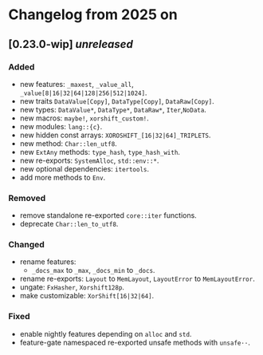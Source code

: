 # Changelog from 2025 on

## [0.23.0-wip] *unreleased*

### Added
- new features: `_maxest`, `_value_all`, `_value[8|16|32|64|128|256|512|1024]`.
- new traits `DataValue[Copy]`, `DataType[Copy]`, `DataRaw[Copy]`.
- new types: `DataValue*`, `DataType*`, `DataRaw*`, `Iter`,`NoData`.
- new macros: `maybe!`, `xorshift_custom!`.
- new modules: `lang::{c}`.
- new hidden const arrays: `XOROSHIFT_[16|32|64]_TRIPLETS`.
- new method: `Char::len_utf8`.
- new `ExtAny` methods: `type_hash`, `type_hash_with`.
- new re-exports: `SystemAlloc`, `std::env::*`.
- new optional dependencies: `itertools`.
- add more methods to `Env`.

### Removed
- remove standalone re-exported `core::iter` functions.
- deprecate `Char::len_to_utf8`.

### Changed
- rename features:
  - `_docs_max` to `_max`, `_docs_min` to `_docs`.
- rename re-exports: `Layout` to `MemLayout`, `LayoutError` to `MemLayoutError`.
- ungate: `FxHasher`, `Xorshift128p`.
- make customizable: `XorShift[16|32|64]`.

### Fixed
- enable nightly features depending on `alloc` and `std`.
- feature-gate namespaced re-exported unsafe methods with `unsafe··`.

[unreleased]: https://github.com/andamira/devela/compare/v0.23.0-wip...HEAD

